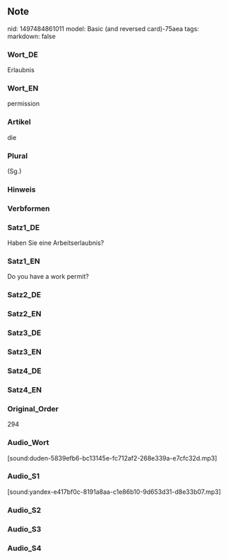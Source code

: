 ## Note
nid: 1497484861011
model: Basic (and reversed card)-75aea
tags: 
markdown: false

### Wort_DE
Erlaubnis

### Wort_EN
permission

### Artikel
die

### Plural
(Sg.)

### Hinweis


### Verbformen


### Satz1_DE
Haben Sie eine Arbeitserlaubnis?

### Satz1_EN
Do you have a work permit?

### Satz2_DE


### Satz2_EN


### Satz3_DE


### Satz3_EN


### Satz4_DE


### Satz4_EN


### Original_Order
294

### Audio_Wort
[sound:duden-5839efb6-bc13145e-fc712af2-268e339a-e7cfc32d.mp3]

### Audio_S1
[sound:yandex-e417bf0c-8191a8aa-c1e86b10-9d653d31-d8e33b07.mp3]

### Audio_S2


### Audio_S3


### Audio_S4

